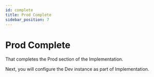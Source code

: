 ```yaml
---
id: complete
title: Prod Complete
sidebar_position: 7
---
```


# Prod Complete

That completes the Prod section of the Implementation.

Next, you will configure the Dev instance as part of Implementation. 
